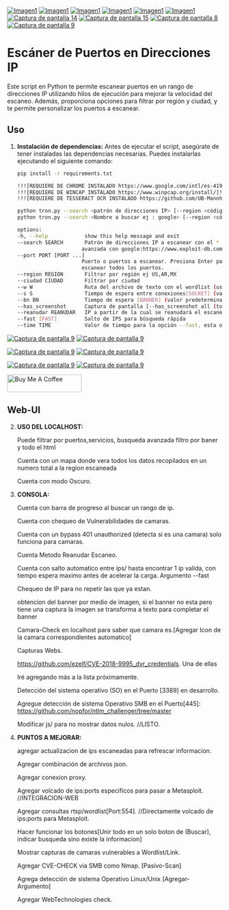 
[![Imagen1](https://i.postimg.cc/5NY4hR7p/Captura-de-pantalla-21-3-2024-54050-127-0-0-1.jpg)](https://i.postimg.cc/5NY4hR7)
[![Imagen1](https://i.postimg.cc/TPpvbyz0/Captura-de-pantalla-21-3-2024-54357-127-0-0-1.jpg)](https://postimg.cc/LqKWKs6g)
[![Imagen1](https://i.postimg.cc/jL3ZjGcL/Captura-de-pantalla-10.png)](https://postimg.cc/jL3ZjGc)
[![Imagen1](https://i.postimg.cc/KR80xZn6/Captura-de-pantalla-11.png)](https://postimg.cc/KR80xZn6)
[![Imagen1](https://i.postimg.cc/06Dfcrsw/Captura-de-pantalla-12.png)](https://postimg.cc/06Dfcrsw)
[![Imagen1](https://i.postimg.cc/dhz62rzF/Captura-de-pantalla-13.png)](https://postimg.cc/dhz62rzF)
[![Captura de pantalla 14](https://i.postimg.cc/xJQP7YfF/Captura-de-pantalla-14.png)](https://postimg.cc/xJQP7YfF)
[![Captura de pantalla 15](https://i.postimg.cc/G4BzTqgz/Captura-de-pantalla-15.png)](https://postimg.cc/G4BzTqgz)
[![Captura de pantalla 8](https://i.postimg.cc/DmFCpQmy/Captura-de-pantalla-8.png)](https://postimg.cc/DmFCpQmy)
[![Captura de pantalla 9](https://i.postimg.cc/pyZsw9nQ/Captura-de-pantalla-9.png)](https://postimg.cc/pyZsw9nQ)


# Escáner de Puertos en Direcciones IP

Este script en Python te permite escanear puertos en un rango de direcciones IP utilizando hilos de ejecución para mejorar la velocidad del escaneo. Además, proporciona opciones para filtrar por región y ciudad, y te permite personalizar los puertos a escanear.

## Uso

1. **Instalación de dependencias:**
   Antes de ejecutar el script, asegúrate de tener instaladas las dependencias necesarias. Puedes instalarlas ejecutando el siguiente comando:

   ```bash
   pip install -r requirements.txt

   !!![REQUIERE DE CHROME INSTALADO https://www.google.com/intl/es-419/chrome/]!!!
   !!![REQUIERE DE WINCAP INSTALADO https://www.winpcap.org/install/]!!!
   !!![REQUIERE DE TESSERACT OCR INSTALADO https://github.com/UB-Mannheim/tesseract/wiki]!!! TRANSFORMA IMAGENES A TEXTO PARA EL BANNER, EN CASO DE NO OBTENERSE POR EL SOCK.

   python tron.py --search <patrón de direcciones IP> [--region <código de región>] [--ciudad <nombre de la ciudad>] [--port 80 443 21] [--port 80] [--w diccionario.txt]
   python tron.py --search <Nombre a buscar ej : google> [--region <código de región>] [--ciudad <nombre de la ciudad>] [--w diccionario.txt]

   options:
   -h, --help            show this help message and exit
   --search SEARCH       Patrón de direcciones IP a escanear con el * como comodín (ejemplo: 192.168.*.*) busqueda
                        avanzada con google:https://www.exploit-db.com/google-hacking-database
   --port PORT [PORT ...]
                        Puerto o puertos a escanear. Presiona Enter para usar los puertos predeterminados o "all" para
                        escanear todos los puertos.
   --region REGION       Filtrar por región ej US,AR,MX
   --ciudad CIUDAD       Filtrar por ciudad
   --w W                 Ruta del archivo de texto con el wordlist (usuarios y contraseñas)
   --s S                 Tiempo de espera entre conexiones[SOCKET] (valor predeterminado: 0.5 segundos)
   --bn BN               Tiempo de espera [BANNER] (valor predeterminado: 2 segundos)
   --has_screenshot      Captura de pantalla [--has_screenshot all (todas las urls)] [--has_screenshot cam (todas las que se reconocen como camaras)]
   --reanudar REANUDAR   IP a partir de la cual se reanudará el escaneo EJ: --search 144.88.*.* --reanudar 144.88.92.63
   --fast [FAST]         Salto de IPS para búsqueda rápida
   --time TIME           Valor de tiempo para la opción --fast, esta opcion controla el tiempo de espera entre saltos.
   

[![Captura de pantalla 9](https://i.postimg.cc/V6qby6Rp/Paypal-2014-logo-removebg-preview.png)](https://postimg.cc/7GLL0qjn)
[![Captura de pantalla 9](https://i.postimg.cc/mZFVpNC6/PaypalQR.png)](https://postimg.cc/fkDxJdHx)

[![Captura de pantalla 9](https://i.postimg.cc/pX6mBNzD/Donate.png)](https://postimg.cc/Tpn2R4kw)
[![Captura de pantalla 9](https://i.postimg.cc/XYS2qPqg/frame.png)](https://postimg.cc/RNd1bXc3)

[![Captura de pantalla 9](https://i.postimg.cc/7L6Kbsjs/uala-preview-removebg-preview.png)](https://postimg.cc/BjrTVgSH)
[![Captura de pantalla 9](https://i.postimg.cc/cJf9YgX2/frame-1.png)](https://postimg.cc/cK4BGHqB)

<a href="https://www.buymeacoffee.com/fabriciolou" target="_blank"><img src="https://cdn.buymeacoffee.com/buttons/default-orange.png" alt="Buy Me A Coffee" height="41" width="174"></a>

## Web-UI

2. **USO DEL LOCALHOST:**
   
   Puede filtrar por puertos,servicios, busqueda avanzada filtro por baner y todo el html
   
   Cuenta con un mapa donde vera todos los datos recopilados en un numero total a la region escaneada
   
   Cuenta con modo Oscuro.

   
4. **CONSOLA:**
   
   Cuenta con barra de progreso al buscar un rango de ip.
   
   Cuenta con chequeo de Vulnerabilidades de camaras.
   
   Cuenta con un bypass 401 unauthorized (detecta si es una camara) solo funciona para camaras.

   Cuenta Metodo Reanudar Escaneo.

   Cuenta con salto automatico entre ips/ hasta encontrar 1 ip valida, con tiempo espera maximo antes de acelerar la carga. Argumento --fast

   Chequeo de IP para no repetir las que ya estan.

   obtencion del banner por medio de imagen, si el banner no esta pero tiene una captura la imagen se transforma a texto para completar el banner

   Camara-Check en localhost para saber que camara es.[Agregar Icon de la camara correspondientes automatico]

   Capturas Webs.
   
   https://github.com/ezelf/CVE-2018-9995_dvr_credentials. Una de ellas
  
   Iré agregando más a la lista próximamente.

   Detección del sistema operativo (SO) en el Puerto [3389] en desarrollo.

   Agregue detección de sistema Operativo SMB en el Puerto[445]: https://github.com/nopfor/ntlm_challenger/tree/master

   Modificar js/ para no mostrar datos nulos. //LISTO.
  
4. **PUNTOS A MEJORAR:**

   agregar actualizacion de ips escaneadas para refrescar informacion.

   Agregar combinación de archivos json. 
   
   Agregar conexion proxy.
   
   Agregar volcado de ips:ports especificos para pasar a Metasploit. //INTEGRACION-WEB
   
   Agregar consultas rtsp/wordlist[Port:554]. //Directamente volcado de ips:ports para Metasploit.

   Hacer funcionar los botones[Unir todo en un solo boton de (Buscar), indicar busqueda sino existe la informacion]

   Mostrar capturas de camaras vulnerables a Wordlist/Link.

   Agregar CVE-CHECK  via SMB como Nmap. [Pasivo-Scan]

   Agrega detección de sistema Operativo Linux/Unix [Agregar-Argumento]

   Agregar WebTechnologies check.

